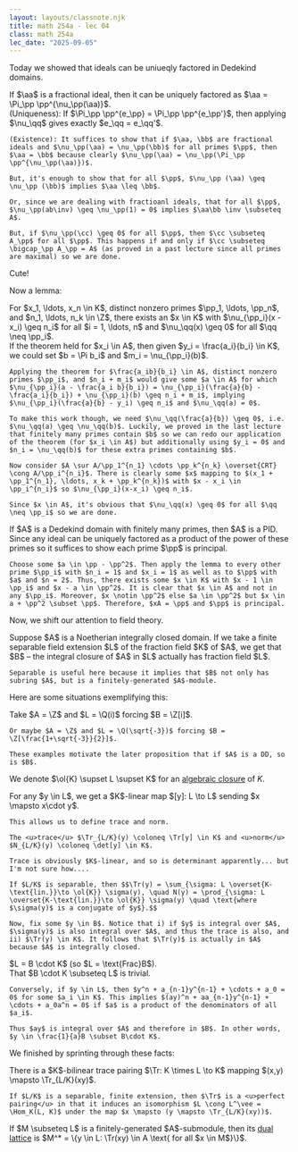 ```yaml
---
layout: layouts/classnote.njk
title: math 254a - lec 04
class: math 254a
lec_date: "2025-09-05"
---
```


Today we showed that ideals can be uniueqly factored in Dedekind domains.

<div class = "subthm-box" type = "prop">
    If $\aa$ is a fractional ideal, then it can be uniquely factored as $\aa = \Pi_\pp \pp^{\nu_\pp(\aa)}$.
</div>

<div class = "subthm-box" type = "proof">
    (Uniqueness): If $\Pi_\pp \pp^{e_\pp} = \Pi_\pp \pp^{e_\pp'}$, then applying $\nu_\qq$ gives exactly $e_\qq = e_\qq'$.

    (Existence): It suffices to show that if $\aa, \bb$ are fractional ideals and $\nu_\pp(\aa) = \nu_\pp(\bb)$ for all primes $\pp$, then $\aa = \bb$ because clearly $\nu_\pp(\aa) = \nu_\pp(\Pi_\pp \pp^{\nu_\pp(\aa)})$.

    But, it's enough to show that for all $\pp$, $\nu_\pp (\aa) \geq \nu_\pp (\bb)$ implies $\aa \leq \bb$.

    Or, since we are dealing with fractioanl ideals, that for all $\pp$, $\nu_\pp(ab\inv) \geq \nu_\pp(1) = 0$ implies $\aa\bb \inv \subseteq A$.
    
    But, if $\nu_\pp(\cc) \geq 0$ for all $\pp$, then $\cc \subseteq A_\pp$ for all $\pp$. This happens if and only if $\cc \subseteq \bigcap_\pp A_\pp = A$ (as proved in a past lecture since all primes are maximal) so we are done.
</div>

Cute!

Now a lemma:

<div class = "subthm-box" type = "lemma" name = "approximation">
    For $x_1, \ldots, x_n \in K$, distinct nonzero primes $\pp_1, \ldots, \pp_n$, and $n_1, \ldots, n_k \in \Z$, there exists an $x \in K$ with $\nu_{\pp_i}(x - x_i) \geq n_i$ for all $i = 1, \ldots, n$ and $\nu_\qq(x) \geq 0$ for all $\qq \neq \pp_i$.
</div>

<div class = "subthm-box" type = "proof">
    If the theorem held for $x_i \in A$, then given $y_i = \frac{a_i}{b_i} \in K$, we could set $b = \Pi b_i$ and $m_i = \nu_{\pp_i}(b)$.
    
    Applying the theorem for $\frac{a_ib}{b_i} \in A$, distinct nonzero primes $\pp_i$, and $n_i + m_i$ would give some $a \in A$ for which $\nu_{\pp_i}(a - \frac{a_i b}{b_i}) = \nu_{\pp_i}(\frac{a}{b} - \frac{a_i}{b_i}) + \nu_{\pp_i}(b) \geq n_i + m_i$, implying $\nu_{\pp_i}(\frac{a}{b} - y_i) \geq n_i$ and $\nu_\qq(a) = 0$.

    To make this work though, we need $\nu_\qq(\frac{a}{b}) \geq 0$, i.e. $\nu_\qq(a) \geq \nu_\qq(b)$. Luckily, we proved in the last lecture that finitely many primes contain $b$ so we can redo our application of the theorem (for $x_i \in A$) but additionally using $y_i = 0$ and $n_i = \nu_\qq(b)$ for these extra primes containing $b$.

    Now consider $A \sur A/\pp_1^{n_1} \cdots \pp_k^{n_k} \overset{CRT} \cong A/\pp_i^{n_i}$. There is clearly some $x$ mapping to $(x_1 + \pp_1^{n_1}, \ldots, x_k + \pp_k^{n_k})$ with $x - x_i \in \pp_i^{n_i}$ so $\nu_{\pp_i}(x-x_i) \geq n_i$.

    Since $x \in A$, it's obvious that $\nu_\qq(x) \geq 0$ for all $\qq \neq \pp_i$ so we are done.
</div>

<div class = "subthm-box" type = "cor">
    If $A$ is a Dedekind domain with finitely many primes, then $A$ is a PID.
</div>

<div class = "subthm-box" type = "proof">
    Since any ideal can be uniquely factored as a product of the power of these primes so it suffices to show each prime $\pp$ is principal. 

    Choose some $a \in \pp - \pp^2$. Then apply the lemma to every other prime $\pp_i$ with $n_i = 1$ and $x_i = 1$ as well as to $\pp$ with $a$ and $n = 2$. Thus, there exists some $x \in K$ with $x - 1 \in \pp_i$ and $x - a \in \pp^2$. It is clear that $x \in A$ and not in any $\pp_i$. Moreover, $x \notin \pp^2$ else $a \in \pp^2$ but $x \in a + \pp^2 \subset \pp$. Therefore, $xA = \pp$ and $\pp$ is principal.
</div>

Now, we shift our attention to field theory.

<div class = "subthm-box" type = "setup">
    Suppose $A$ is a Noetherian integrally closed domain. If we take a finite separable field extension $L$ of the fraction field $K$ of $A$, we get that $B$ – the integral closure of $A$ in $L$ actually has fraction field $L$.

    Separable is useful here because it implies that $B$ not only has subring $A$, but is a finitely-generated $A$-module.
</div>

Here are some situations exemplifying this:

<div class = "subthm-box" type = "ex">
    Take $A = \Z$ and $L = \Q(i)$ forcing $B = \Z[i]$.
    
    Or maybe $A = \Z$ and $L = \Q(\sqrt{-3})$ forcing $B = \Z[\frac{1+\sqrt{-3}}{2}]$.

    These examples motivate the later proposition that if $A$ is a DD, so is $B$.
</div>

We denote $\ol{K} \supset L \supset K$ for an <u>algebraic closure</u> of $K$.

<div class = "subthm-box" type = "refresher">
    For any $y \in L$, we get a $K$-linear map $[y]: L \to L$ sending $x \mapsto x\cdot y$.

    This allows us to define trace and norm.

    The <u>trace</u> $\Tr_{L/K}(y) \coloneq \Tr[y] \in K$ and <u>norm</u> $N_{L/K}(y) \coloneq \det[y] \in K$.

    Trace is obviously $K$-linear, and so is determinant apparently... but I'm not sure how....

    If $L/K$ is separable, then $$\Tr(y) = \sum_{\sigma: L \overset{K-\text{lin.}}\to \ol{K}} \sigma(y), \quad N(y) = \prod_{\sigma: L \overset{K-\text{lin.}}\to \ol{K}} \sigma(y) \quad \text{where $\sigma(y)$ is a conjugate of $y$}.$$

    Now, fix some $y \in B$. Notice that i) if $y$ is integral over $A$, $\sigma(y)$ is also integral over $A$, and thus the trace is also, and ii) $\Tr(y) \in K$. It follows that $\Tr(y)$ is actually in $A$ because $A$ is integrally closed.
</div>

<div class = "subthm-box" type = "lemma">
    $L = B \cdot K$ (so $L = \text{Frac}B$).
</div>

<div class = "subthm-box" type = "proof">
    That $B \cdot K \subseteq L$ is trivial.

    Conversely, if $y \in L$, then $y^n + a_{n-1}y^{n-1} + \cdots + a_0 = 0$ for some $a_i \in K$. This implies $(ay)^n + aa_{n-1}y^{n-1} + \cdots + a_0a^n = 0$ if $a$ is a product of the denominators of all $a_i$.
    
    Thus $ay$ is integral over $A$ and therefore in $B$. In other words, $y \in \frac{1}{a}B \subset B\cdot K$.
</div>

We finished by sprinting through these facts:

<div class = "subthm-box" type = "rmk">
    There is a $K$-bilinear trace pairing $\Tr: K \times L \to K$ mapping $(x,y) \mapsto \Tr_{L/K}(xy)$.

    If $L/K$ is a separable, finite extension, then $\Tr$ is a <u>perfect pairing</u> in that it induces an isomorphism $L \cong L^\vee = \Hom_K(L, K)$ under the map $x \mapsto (y \mapsto \Tr_{L/K}(xy))$.
</div >

<div class = "subthm-box" type = "def" name = "dual lattice">
    If $M \subseteq L$ is a finitely-generated $A$-submodule, then its <u>dual lattice</u> is $M^* = \{y \in L: \Tr(xy) \in A \text{ for all $x \in M$}\}$.
</div>